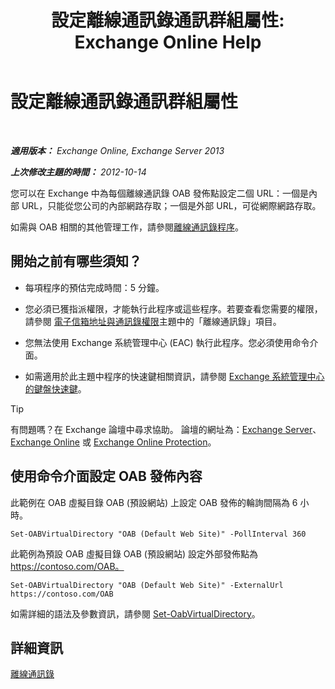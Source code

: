 ﻿---
title: '設定離線通訊錄通訊群組屬性: Exchange Online Help'
TOCTitle: 設定離線通訊錄通訊群組屬性
ms:assetid: 8df985e9-75ba-47ea-9cc3-aa98a5d8acf4
ms:mtpsurl: https://technet.microsoft.com/zh-tw/library/Bb123710(v=EXCHG.150)
ms:contentKeyID: 50473703
ms.date: 05/23/2018
mtps_version: v=EXCHG.150
f1_keywords:
- Microsoft.Exchange.Management.SnapIn.Esm.Servers.ClientAccess.OabDistributionGeneralPage
ms.translationtype: MT
---

# 設定離線通訊錄通訊群組屬性

 

_**適用版本：** Exchange Online, Exchange Server 2013_

_**上次修改主題的時間：** 2012-10-14_

您可以在 Exchange 中為每個離線通訊錄 OAB 發佈點設定二個 URL：一個是內部 URL，只能從您公司的內部網路存取；一個是外部 URL，可從網際網路存取。

如需與 OAB 相關的其他管理工作，請參閱[離線通訊錄程序](offline-address-book-procedures-exchange-2013-help.md)。

## 開始之前有哪些須知？

  - 每項程序的預估完成時間：5 分鐘。

  - 您必須已獲指派權限，才能執行此程序或這些程序。若要查看您需要的權限，請參閱 [電子信箱地址與通訊錄權限](email-address-and-address-book-permissions-exchange-2013-help.md)主題中的「離線通訊錄」項目。

  - 您無法使用 Exchange 系統管理中心 (EAC) 執行此程序。您必須使用命令介面。

  - 如需適用於此主題中程序的快速鍵相關資訊，請參閱 [Exchange 系統管理中心的鍵盤快速鍵](keyboard-shortcuts-in-the-exchange-admin-center-exchange-online-protection-help.md)。


> [!TIP]  
> 有問題嗎？在 Exchange 論壇中尋求協助。 論壇的網址為：<a href="https://go.microsoft.com/fwlink/p/?linkid=60612">Exchange Server</a>、 <a href="https://go.microsoft.com/fwlink/p/?linkid=267542">Exchange Online</a> 或 <a href="https://go.microsoft.com/fwlink/p/?linkid=285351">Exchange Online Protection</a>。




## 使用命令介面設定 OAB 發佈內容

此範例在 OAB 虛擬目錄 OAB (預設網站) 上設定 OAB 發佈的輪詢間隔為 6 小時。

    Set-OABVirtualDirectory "OAB (Default Web Site)" -PollInterval 360

此範例為預設 OAB 虛擬目錄 OAB (預設網站) 設定外部發佈點為 https://contoso.com/OAB。

    Set-OABVirtualDirectory "OAB (Default Web Site)" -ExternalUrl https://contoso.com/OAB

如需詳細的語法及參數資訊，請參閱 [Set-OabVirtualDirectory](https://technet.microsoft.com/zh-tw/library/bb124707\(v=exchg.150\))。

## 詳細資訊

[離線通訊錄](offline-address-books-exchange-2013-help.md)

